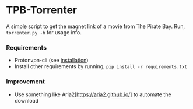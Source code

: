 # TPB-Torrenter

A simple script to get the magnet link of a movie from The Pirate Bay. Run, `torrenter.py -h` for usage info.

### Requirements

- Protonvpn-cli (see [installation](https://protonvpn.com/support/linux-vpn-tool/))
- Install other requirements by running, `pip install -r requirements.txt`

### Improvement 

- Use something like Aria2[https://aria2.github.io/] to automate the download